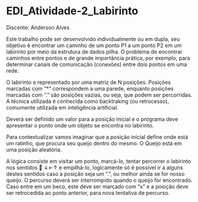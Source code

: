 # EDI_Atividade-2_Labirinto

Discente: Anderson Alves

Este trabalho pode ser desenvolvido individualmente ou em dupla, seu objetivo é encontrar um caminho
de um ponto P1 a um ponto P2 em um labirinto por meio da estrutura de dados pilha. O problema de
encontrar caminhos entre pontos e de grande importância prática, por exemplo, para determinar canais de
comunicação (conexões) entre dois pontos em uma rede.

O labirinto e representado por uma matriz de N posições. Posições marcadas com “*” correspondem a
uma parede, enquanto posições marcadas com “.” são posições vazias, ou seja, que podem ser percorridas.
A técnica utilizada é conhecida como backtraking (ou retrocesso), comumente utilizada em inteligência
artificial.

Deverá ser definido um valor para a posição inicial e o programa deve apresentar o ponto onde um objeto
se encontra no labirinto.

Para contextualizar vamos imaginar que a posição inicial define onde está um ratinho, que procura seu
queijo dentro do mesmo. O Queijo está em uma posição aleatória.

A lógica consiste em visitar um ponto, marcá-lo, tentar percorrer o labirinto nos sentidos  ↓←↑ e
empilhá-lo, logicamente só é possível ir a alguns destes sentidos caso a posição seja um “.”, ou melhor
ainda se for nosso queijo. O percurso deverá ser interrompido quando o queijo for encontrado. Caso entre
em um beco, este deve ser marcado com “x” e a posição deve ser retrocedida ao ponto anterior, para nova
tentativa de percurso.

